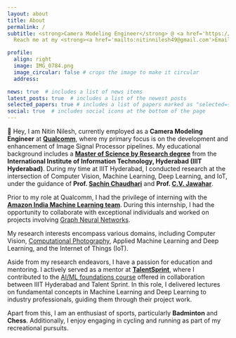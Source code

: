 ```yaml
---
layout: about
title: About
permalink: /
subtitle: <strong>Camera Modeling Engineer</strong> @ <a href='https://www.qualcomm.com/research'>Qualcomm Research</a> | Previously - <strong>Research Scholar</strong> @ <a href='https://iiit.ac.in'> IIIT Hyderabad. </a> 
  Reach me at my <strong><a href='mailto:nitinnilesh49@gmail.com'>Email</a></strong>. You can also message me on <strong><a href='https://linkedin.com/in/nitinnilesh'>LinkedIn</a></strong>. Here is my <strong><a href="assets/pdf/example_pdf.pdf">Resume</a></strong>.

profile:
  align: right
  image: IMG_0784.png
  image_circular: false # crops the image to make it circular
  address: 

news: true  # includes a list of news items
latest_posts: true  # includes a list of the newest posts
selected_papers: true # includes a list of papers marked as "selected={true}"
social: true  # includes social icons at the bottom of the page
---
```


👋 Hey, I am Nitin Nilesh, currently employed as a **Camera Modeling Engineer** at **[Qualcomm](https://www.qualcomm.com/research)**, where my primary focus is on the development and enhancement of Image Signal Processor pipelines. My educational background includes a **[Master of Science by Research degree](https://www.iiit.ac.in/academics/postgraduate/ms/cse/)** from the **International Institute of Information Technology, Hyderabad (IIIT Hyderabad)**. During my time at IIIT Hyderabad, I conducted research at the intersection of Computer Vision, Machine Learning, Deep Learning, and IoT, under the guidance of **Prof. [Sachin Chaudhari](https://faculty.iiit.ac.in/~sachin.c/)** and **Prof. [C.V. Jawahar](https://faculty.iiit.ac.in/~jawahar/)**.

Prior to my role at Qualcomm, I had the privilege of interning with the **[Amazon India Machine Learning team](https://www.amazon.jobs/en/teams/machine-learning)**. During this internship, I had the opportunity to collaborate with exceptional individuals and worked on projects involving [Graph Neural Networks](https://en.wikipedia.org/wiki/Graph_neural_network).

My research interests encompass various domains, including Computer Vision, [Computational Photography](https://en.wikipedia.org/wiki/Computational_photography), Applied Machine Learning and Deep Learning, and the Internet of Things (IoT).

Aside from my research endeavors, I have a passion for education and mentoring. I actively served as a mentor at **[TalentSprint](https://talentsprint.com)**, where I contributed to the [AI/ML foundations course](https://talentsprint.com/course/ai-machine-learning-iiit-hyderabad) offered in collaboration between IIIT Hyderabad and Talent Sprint. In this role, I delivered lectures on fundamental concepts in Machine Learning and Deep Learning to industry professionals, guiding them through their project work.

Apart from this, I am an enthusiast of sports, particularly **Badminton** and **Chess**. Additionally, I enjoy engaging in cycling and running as part of my recreational pursuits.